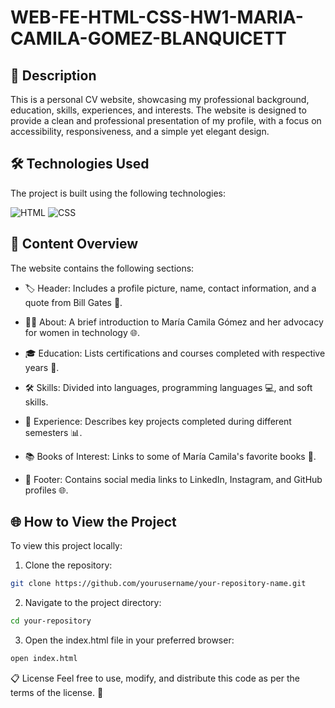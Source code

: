 # WEB-FE-HTML-CSS-HW1-MARIA-CAMILA-GOMEZ-BLANQUICETT

## 📄 Description
This is a personal CV website, showcasing my professional background, education, skills, experiences, and interests. The website is designed to provide a clean and professional presentation of my profile, with a focus on accessibility, responsiveness, and a simple yet elegant design.

## 🛠️ Technologies Used
The project is built using the following technologies:

![HTML](https://img.shields.io/badge/Html-20232A?style=for-the-badge&logo=html5&logoColor=orange&color=white)
![CSS](https://img.shields.io/badge/CSS-20232A?style=for-the-badge&logo=css3&logoColor=%233899e3&color=white)

## 📑 Content Overview
The website contains the following sections:

- 🏷️ Header:
Includes a profile picture, name, contact information, and a quote from Bill Gates 💬.

- 👩‍💻 About:
A brief introduction to María Camila Gómez and her advocacy for women in technology 🌐.

- 🎓 Education:
Lists certifications and courses completed with respective years 📅.

- 🛠️ Skills:
Divided into languages, programming languages 💻, and soft skills.

- 💼 Experience:
Describes key projects completed during different semesters 📊.

- 📚 Books of Interest:
Links to some of María Camila's favorite books 📖.

- 🔗 Footer:
Contains social media links to LinkedIn, Instagram, and GitHub profiles 🌐.

## 🌐 How to View the Project
To view this project locally:

1. Clone the repository:

```bash
git clone https://github.com/yourusername/your-repository-name.git
```

2. Navigate to the project directory:

```bash
cd your-repository
```

3. Open the index.html file in your preferred browser:

```bash
open index.html
```


📋 License
Feel free to use, modify, and distribute this code as per the terms of the license. 👀
